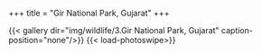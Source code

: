 +++
title = "Gir National Park, Gujarat"
+++

{{< gallery dir="img/wildlife/3.Gir National Park, Gujarat" caption-position="none"/>}} {{< load-photoswipe>}}